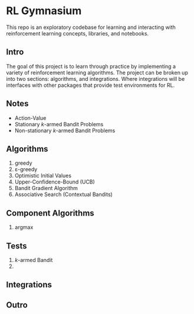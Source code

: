 # RL Gymnasium

This repo is an exploratory codebase for learning and interacting with reinforcement learning concepts, libraries, and notebooks.

## Intro

The goal of this project is to learn through practice by implementing a variety of reinforcement learning algorithms. The project can be broken up into two sections: algorithms, and integrations. Where integrations will be interfaces with other packages that provide test environments for RL.

## Notes

- Action-Value
- Stationary *k*-armed Bandit Problems
- Non-stationary *k*-armed Bandit Problems

## Algorithms

1. greedy
2. ε-greedy
3. Optimistic Initial Values
4. Upper-Confidence-Bound (UCB)
5. Bandit Gradient Algorithm
6. Associative Search (Contextual Bandits)

## Component Algorithms

1. argmax 

## Tests

1. *k*-armed Bandit
2. 

## Integrations

## Outro